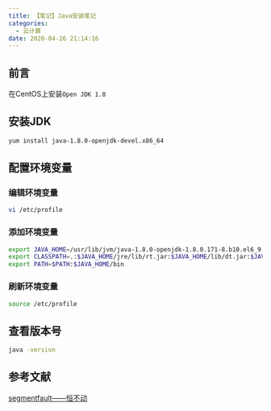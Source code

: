 ```yaml
---
title: 【笔记】Java安装笔记
categories:
  - 云计算
date: 2020-04-26 21:14:16
---
```


## 前言

在CentOS上安装`Open JDK 1.8`

<!-- more -->

## 安装JDK

``` sh
yum install java-1.8.0-openjdk-devel.x86_64
```

## 配置环境变量

### 编辑环境变量

``` sh
vi /etc/profile
```

### 添加环境变量

``` sh
export JAVA_HOME=/usr/lib/jvm/java-1.8.0-openjdk-1.8.0.171-8.b10.el6_9.x86_64
export CLASSPATH=.:$JAVA_HOME/jre/lib/rt.jar:$JAVA_HOME/lib/dt.jar:$JAVA_HOME/lib/tools.jar
export PATH=$PATH:$JAVA_HOME/bin
```

### 刷新环境变量

``` sh
source /etc/profile
```

## 查看版本号

``` sh
java -version
```

## 参考文献

[segmentfault——恒不动](https://segmentfault.com/a/1190000015389941)

